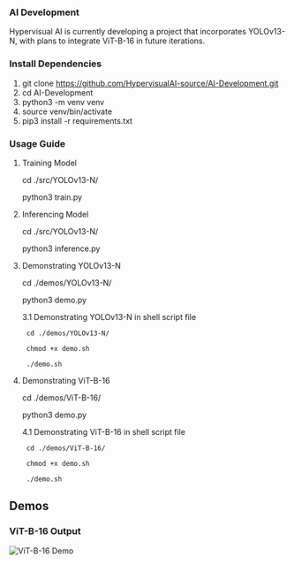 
### AI Development                                                                                        
Hypervisual AI is currently developing a project that incorporates YOLOv13-N, with plans to integrate ViT-B-16 in future iterations.
                                                                                                    
### Install Dependencies                                                              
1. git clone https://github.com/HypervisualAI-source/AI-Development.git                      
2. cd AI-Development
3. python3 -m venv venv
4. source venv/bin/activate
5. pip3 install -r requirements.txt

### Usage Guide
1. Training Model

    cd ./src/YOLOv13-N/
   
	python3 train.py      
	
3. Inferencing Model
   
    cd ./src/YOLOv13-N/
                      
	python3 inference.py

5. Demonstrating YOLOv13-N
   
    cd ./demos/YOLOv13-N/
   
	python3 demo.py 

    3.1 Demonstrating YOLOv13-N in shell script file
   
        cd ./demos/YOLOv13-N/

        chmod +x demo.sh
   
	    ./demo.sh

7. Demonstrating ViT-B-16
   
    cd ./demos/ViT-B-16/
   
	python3 demo.py                  
                                       
    4.1 Demonstrating ViT-B-16 in shell script file
   
        cd ./demos/ViT-B-16/
   
        chmod +x demo.sh
   
	    ./demo.sh

## Demos

### ViT-B-16 Output
![ViT-B-16 Demo](demos/ViT-B-16/source/vit_output_2.gif)










